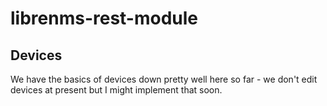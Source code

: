 # librenms-rest-module

## Devices

We have the basics of devices down pretty well here so far - we don't edit devices at present but I might implement that soon.
